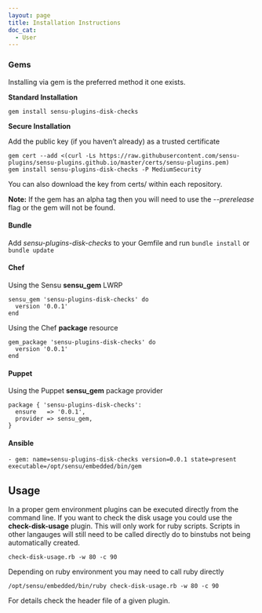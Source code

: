 ```yaml
---
layout: page
title: Installation Instructions
doc_cat:
  - User
---
```


### Gems

Installing via gem is the preferred method it one exists.

**Standard Installation**

`gem install sensu-plugins-disk-checks`

**Secure Installation**

Add the public key (if you haven’t already) as a trusted certificate

```
gem cert --add <(curl -Ls https://raw.githubusercontent.com/sensu-plugins/sensu-plugins.github.io/master/certs/sensu-plugins.pem)
gem install sensu-plugins-disk-checks -P MediumSecurity
```

You can also download the key from certs/ within each repository.

**Note:**
If the gem has an alpha tag then you will need to use the *--prerelease* flag or the gem will not be found.

#### Bundle

Add *sensu-plugins-disk-checks* to your Gemfile and run `bundle install` or `bundle update`

#### Chef

Using the Sensu **sensu_gem** LWRP

```
sensu_gem 'sensu-plugins-disk-checks' do
  version '0.0.1'
end
```

Using the Chef **package** resource

```
gem_package 'sensu-plugins-disk-checks' do
  version '0.0.1'
end
```

#### Puppet

Using the Puppet **sensu_gem** package provider

```
package { 'sensu-plugins-disk-checks':
  ensure   => '0.0.1',
  provider => sensu_gem,
}
```

#### Ansible

```
- gem: name=sensu-plugins-disk-checks version=0.0.1 state=present executable=/opt/sensu/embedded/bin/gem
```

## Usage

In a proper gem environment plugins can be executed directly from the command line. If you want to check the disk usage you could use the **check-disk-usage** plugin.  This will only work for ruby scripts.  Scripts in other langauges will still need to be called directly do to binstubs not being automatically created.

`check-disk-usage.rb -w 80 -c 90`

Depending on ruby environment you may need to call ruby directly

`/opt/sensu/embedded/bin/ruby check-disk-usage.rb -w 80 -c 90`

For details check the header file of a given plugin.
